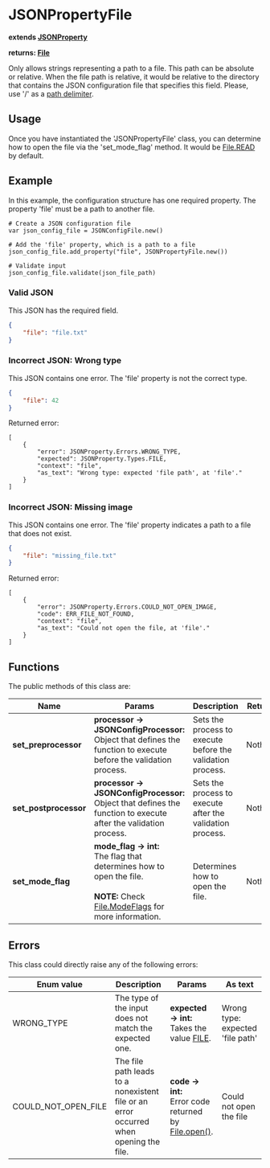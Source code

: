 # JSONPropertyFile

**extends [JSONProperty](./JSON-PROPERTY.md)**

**returns: [File](https://docs.godotengine.org/en/stable/classes/class_file.html?highlight=file)**

Only allows strings representing a path to a file. This path can be absolute or relative. When the file path is relative, it would be relative to the directory that contains the JSON configuration file that specifies this field. Please, use '/' as a [path delimiter](https://docs.godotengine.org/en/stable/getting_started/step_by_step/filesystem.html?highlight=file%20path#path-delimiter).

## Usage

Once you have instantiated the 'JSONPropertyFile' class, you can determine how to open the file via the 'set_mode_flag' method. It would be [File.READ](https://docs.godotengine.org/en/stable/classes/class_file.html?highlight=File.READ#enumerations) by default.

## Example

In this example, the configuration structure has one required property. The property 'file' must be a path to another file.

```GDScript
# Create a JSON configuration file
var json_config_file = JSONConfigFile.new()
	
# Add the 'file' property, which is a path to a file
json_config_file.add_property("file", JSONPropertyFile.new())

# Validate input
json_config_file.validate(json_file_path)
```

### Valid JSON

This JSON has the required field.

```JSON
{
    "file": "file.txt"
}
```

### Incorrect JSON: Wrong type

This JSON contains one error. The 'file' property is not the correct type.

```JSON
{
    "file": 42
}
```

Returned error:

```GDScript
[
    {
        "error": JSONProperty.Errors.WRONG_TYPE,
        "expected": JSONProperty.Types.FILE,
        "context": "file",
        "as_text": "Wrong type: expected 'file path', at 'file'."
    }
]
```

### Incorrect JSON: Missing image

This JSON contains one error. The 'file' property indicates a path to a file that does not exist.

```JSON
{
    "file": "missing_file.txt"
}
```

Returned error:

```GDScript
[
    {
        "error": JSONProperty.Errors.COULD_NOT_OPEN_IMAGE,
        "code": ERR_FILE_NOT_FOUND,
        "context": "file",
        "as_text": "Could not open the file, at 'file'."
    }
]
```

## Functions

The public methods of this class are:

| Name | Params | Description | Returns |
|-|-|-|-|
| **set_preprocessor** | **processor -> JSONConfigProcessor:** <br> Object that defines the function to execute before the validation process. | Sets the process to execute before the validation process. | Nothing. |
| **set_postprocessor** | **processor -> JSONConfigProcessor:** <br> Object that defines the function to execute after the validation process. | Sets the process to execute after the validation process. | Nothing. |
| **set_mode_flag** | **mode_flag -> int:** <br> The flag that determines how to open the file. <br><br> **NOTE:** Check [File.ModeFlags](https://docs.godotengine.org/en/stable/classes/class_file.html?highlight=File#enum-file-modeflags) for more information. | Determines how to open the file. | Nothing.

## Errors

This class could directly raise any of the following errors:

| Enum value | Description | Params | As text |
|-|-|-|-|
| WRONG_TYPE | The type of the input does not match the expected one. | **expected -> int:** <br> Takes the value [FILE](./ENUMS.md). | Wrong type: expected 'file path' |
| COULD_NOT_OPEN_FILE | The file path leads to a nonexistent file or an error occurred when opening the file. | **code -> int:** <br> Error code returned by [File.open()](https://docs.godotengine.org/en/stable/classes/class_file.html?highlight=File#class-file-method-open). | Could not open the file |
